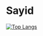 <!---
sidr16/sidr16 is a ✨ special ✨ repository because its `README.md` (this file) appears on your GitHub profile.
You can click the Preview link to take a look at your changes.
--->

# Sayid

<!--
![Anurag's GitHub stats](https://github-readme-stats.vercel.app/api?username=sidr16&count_private=true&theme=github_dark&show_icons=true)
-->

[![Top Langs](https://github-readme-stats.vercel.app/api/top-langs/?username=sidr16&layout=compact&theme=github_dark)](https://github.com/anuraghazra/github-readme-stats)

